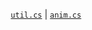 <p align = "center" >
    <a href = "./util/util.cs"><code>util.cs</code></a> | <a href = "./ANIM/anim.cs"><code>anim.cs</code></a>
</p>